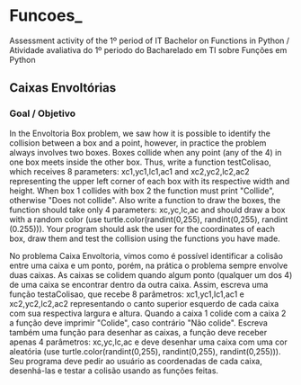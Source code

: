 # Funcoes_
Assessment activity of the 1º period of IT Bachelor on Functions in Python / Atividade avaliativa do 1º periodo do Bacharelado em TI sobre Funções em Python

## Caixas Envoltórias

### Goal / Objetivo
In the Envoltoria Box problem, we saw how it is possible to identify the collision between a box and a point, however, in practice the problem always involves two boxes.
Boxes collide when any point (any of the 4) in one box meets inside the other box.
Thus, write a function testColisao, which receives 8 parameters: xc1,yc1,lc1,ac1 and xc2,yc2,lc2,ac2 representing the upper left corner of each box with its respective width and height. When box 1 collides with box 2 the function must print "Collide", otherwise "Does not collide".
Also write a function to draw the boxes, the function should take only 4 parameters: xc,yc,lc,ac and should draw a box with a random color (use turtle.color(randint(0,255), randint(0,255), randint (0.255))).
Your program should ask the user for the coordinates of each box, draw them and test the collision using the functions you have made.

No problema Caixa Envoltoria, vimos como é possível identificar a colisão entre uma caixa e um ponto, porém, na prática o problema sempre envolve duas caixas.
As caixas se colidem quando algum ponto (qualquer um dos 4) de uma caixa se encontrar dentro da outra caixa.
Assim, escreva uma função testaColisao, que recebe 8 parâmetros: xc1,yc1,lc1,ac1 e xc2,yc2,lc2,ac2 representando o canto superior esquerdo de cada caixa com sua respectiva largura e altura. Quando a caixa 1 colide com a caixa 2 a função deve imprimir "Colide", caso contrário "Não colide".
Escreva também uma função para desenhar as caixas, a função deve receber apenas 4 parâmetros: xc,yc,lc,ac e deve desenhar uma caixa com uma cor aleatória (use turtle.color(randint(0,255), randint(0,255), randint(0,255))).
Seu programa deve pedir ao usuário as coordenadas de cada caixa, desenhá-las e testar a colisão usando as funções feitas.
